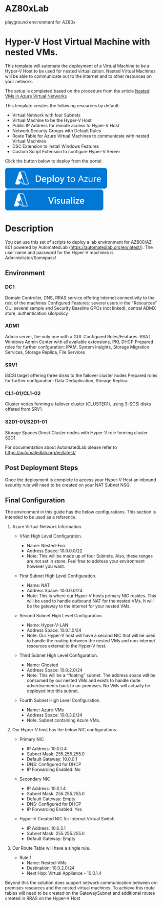 # AZ80xLab
playground environment for AZ80x

# Hyper-V Host Virtual Machine with nested VMs.

This template will automate the deployment of a Virtual Machine to be a Hyper-V Host to be used for nested virtualization. Nested Virtual Machines will be able to communicate out to the internet and to other resources on your network.

The setup is completed based on the procedure from the article [Nested VMs in Azure Virtual Networks](https://docs.microsoft.com/virtualization/hyper-v-on-windows/user-guide/nested-virtualization-azure-virtual-network)

This template creates the following resources by default:

+    Virtual Network with four Subnets
+    Virtual Machine to be the Hyper-V Host
+    Public IP Address for remote access to Hyper-V Host
+    Network Security Groups with Default Rules
+    Route Table for Azure Virtual Machines to communicate with nested Virtual Machines
+    DSC Extension to install Windows Features
+    Custom Script Extension to configure Hyper-V Server

Click the button below to deploy from the portal:

[![Deploy To Azure](https://raw.githubusercontent.com/jkulbe-msft/AZ80xLab/main/images/deploytoazure.svg?sanitize=true)](https://portal.azure.com/#create/Microsoft.Template/uri/https%3A%2F%2Fraw.githubusercontent.com%2Fjkulbe-msft%2FAZ80xLab%2Fmain%2Fazuredeploy.json)
[![Visualize](https://raw.githubusercontent.com/jkulbe-msft/AZ80xLab/main/images/visualizebutton.svg?sanitize=true)](http://armviz.io/#/?load=https%3A%2F%2Fraw.githubusercontent.com%2Fjkulbe-msft%2FAZ80xLab%2Fmain%2Fazuredeploy.json)

# Description
You can use this set of scripts to deploy a lab environment for AZ800/AZ-801 powered by AutomatedLab (https://automatedlab.org/en/latest/). 
The user name and password for the Hyper-V machines is Administrator/Somepass!
## Environment
### DC1
Domain Controller, DNS, RRAS service offering internet connectivity to the rest of the machines
Configured Features: several users in the "Resources" OU, several sample and Security Baseline GPOs (not linked), central ADMX store, authentication silo/policy
### ADM1
Admin server, the only one with a GUI. 
Configured Roles/Features: RSAT, Windows Admin Center with all available extensions, PKI, DHCP
Prepared roles for further confguration: IPAM, System Insights, Storage Migration Services, Storage Replica, File Services
### SRV1
iSCSI target offering three disks to the failover cluster nodes
Prepared roles for further confguration: Data Deduplication, Storage Replica
### CL1-01/CL1-02
Cluster nodes forming a failover cluster (CLUSTER1), using 3 iSCSI disks offered from SRV1.
### S2D1-01/S2D1-01
Storage Spaces Direct Cluster nodes with Hyper-V role forming cluster S2D1. 

For documentation about AutomatedLab please refer to https://automatedlab.org/en/latest/

## Post Deployment Steps

Once the deployment is complete to access your Hyper-V Host an inbound security rule will need to be created on your NAT Subnet NSG.

## Final Configuration

The environment in this guide has the below configurations. This section is intended to be used as a reference.

1. Azure Virtual Network Information.
    + VNet High Level Configuration.
        + Name: Nested-Fun
        + Address Space: 10.0.0.0/22
        + Note: This will be made up of four Subnets. Also, these ranges are not set in stone. Feel free to address your environment however you want.

    + First Subnet High Level Configuration.
        + Name: NAT
        + Address Space: 10.0.0.0/24
        + Note: This is where our Hyper-V hosts primary NIC resides. This will be used to handle outbound NAT for the nested VMs. It will be the gateway to the internet for your nested VMs.

    + Second Subnet High Level Configuration.
        + Name: Hyper-V-LAN
        + Address Space: 10.0.1.0/24
        + Note:  Our Hyper-V host will have a second NIC that will be used to handle the routing between the nested VMs and non-internet resources external to the Hyper-V host.

    + Third Subnet High Level Configuration.
        + Name: Ghosted
        + Address Space: 10.0.2.0/24
        + Note:  This will be a “floating” subnet. The address space will be consumed by our nested VMs and exists to handle route advertisements back to on-premises. No VMs will actually be deployed into this subnet.

    + Fourth Subnet High Level Configuration.
        + Name: Azure-VMs
        + Address Space: 10.0.3.0/24
        + Note: Subnet containing Azure VMs.

2. Our Hyper-V host has the below NIC configurations.
    + Primary NIC
        + IP Address: 10.0.0.4
        + Subnet Mask: 255.255.255.0
        + Default Gateway: 10.0.0.1
        + DNS: Configured for DHCP
        + IP Forwarding Enabled: No

    + Secondary NIC
        + IP Address: 10.0.1.4
        + Subnet Mask: 255.255.255.0
        + Default Gateway: Empty
        + DNS: Configured for DHCP
        + IP Forwarding Enabled: Yes

    + Hyper-V Created NIC for Internal Virtual Switch
        + IP Address: 10.0.2.1
        + Subnet Mask: 255.255.255.0
        + Default Gateway: Empty

3. Our Route Table will have a single rule.
    + Rule 1
        + Name: Nested-VMs
        + Destination: 10.0.2.0/24
        + Next Hop: Virtual Appliance - 10.0.1.4

Beyond this the solution does support network communication between on-premises resources and the nested virtual machines. To achieve this route tables will need to be created on the GatewaySubnet and additional routes created in RRAS on the Hyper-V Host
